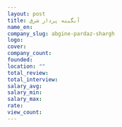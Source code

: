 ```yaml
---
layout: post
title: آبگینه پرداز شرق
name_en: 
company_slug: abgine-pardaz-shargh
logo: 
cover: 
company_count:
founded:
location: ""
total_review: 
total_interview: 
salary_avg: 
salary_min: 
salary_max: 
rate: 
view_count: 
---
```


